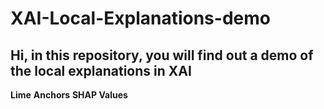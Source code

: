 # XAI-Local-Explanations-demo

## Hi, in this repository, you will find out a demo of the local explanations in XAI 
**Lime**
**Anchors**
**SHAP Values**
